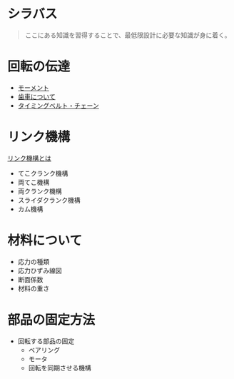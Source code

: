 # シラバス
> ここにある知識を習得することで、最低限設計に必要な知識が身に着く。
# 回転の伝達
- [モーメント](./about-moment.md)
- [歯車について](./about-gears.md)
- [タイミングベルト・チェーン](about-chains-and-belts.md)
# リンク機構
[リンク機構とは](about-link-mechanism.md)
- てこクランク機構
- 両てこ機構
- 両クランク機構
- スライダクランク機構
- カム機構
# 材料について
- 応力の種類
- 応力ひずみ線図
- 断面係数
- 材料の重さ
# 部品の固定方法
- 回転する部品の固定
	- ベアリング
	- モータ
	- 回転を同期させる機構